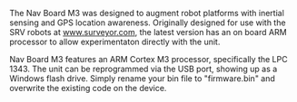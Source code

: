 The Nav Board M3 was designed to augment robot platforms with inertial sensing and GPS location awareness.  Originally designed for use with the SRV robots at www.surveyor.com, the latest version has an on board ARM processor to allow experimentaton directly with the unit.

Nav Board M3 features an ARM Cortex M3 processor, specifically the LPC 1343.  The unit can be reprogrammed via the USB port, showing up as a Windows flash drive.  Simply rename your bin file to "firmware.bin" and overwrite the existing code on the device.